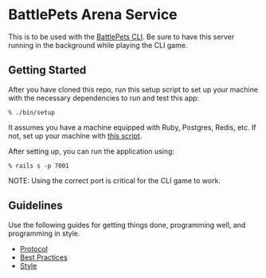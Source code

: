 BattlePets Arena Service
================

This is to be used with the [BattlePets
CLI](https://github.com/mwenger1/battle_pets_cli). Be sure to have this server
running in the background while playing the CLI game.

Getting Started
---------------

After you have cloned this repo, run this setup script to set up your machine
with the necessary dependencies to run and test this app:

    % ./bin/setup

It assumes you have a machine equipped with Ruby, Postgres, Redis, etc. If not,
set up your machine with [this script].

[this script]: https://github.com/thoughtbot/laptop

After setting up, you can run the application using:

    % rails s -p 7001

NOTE: Using the correct port is critical for the CLI game to work.

Guidelines
----------

Use the following guides for getting things done, programming well, and
programming in style.

* [Protocol](http://github.com/thoughtbot/guides/blob/master/protocol)
* [Best
  Practices](http://github.com/thoughtbot/guides/blob/master/best-practices)
* [Style](http://github.com/thoughtbot/guides/blob/master/style)

